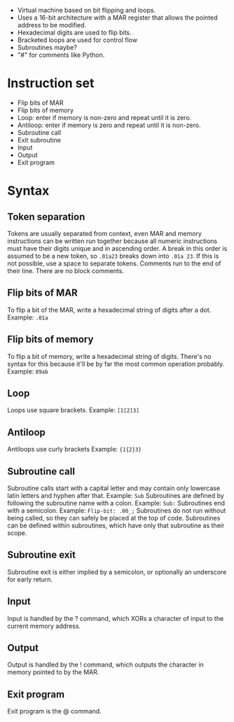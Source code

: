 * Virtual machine based on bit flipping and loops.
* Uses a 16-bit architecture with a MAR register that allows the pointed address to be modified.
* Hexadecimal digits are used to flip bits.
* Bracketed loops are used for control flow
* Subroutines maybe?
* "#" for comments like Python.
# Instruction set
* Flip bits of MAR
* Flip bits of memory
* Loop: enter if memory is non-zero and repeat until it is zero.
* Antiloop: enter if memory is zero and repeat until it is non-zero.
* Subroutine call
* Exit subroutine
* Input
* Output
* Exit program
# Syntax
## Token separation
Tokens are usually separated from context, even MAR and memory instructions can be written run together because all numeric instructions must have their digits unique and in ascending order. A break in this order is assumed to be a new token, so `.01a23` breaks down into `.01a 23`. If this is not possible, use a space to separate tokens.
Comments run to the end of their line. There are no block comments.
## Flip bits of MAR
To flip a bit of the MAR, write a hexadecimal string of digits after a dot.
Example: `.01a`
## Flip bits of memory
To flip a bit of memory, write a hexadecimal string of digits. There's no syntax for this because it'll be by far the most common operation probably.
Example: `89ab`
## Loop
Loops use square brackets.
Example: `[1[2]3]`
## Antiloop
Antiloops use curly brackets
Example: `{1{2}3}`
## Subroutine call
Subroutine calls start with a capital letter and may contain only lowercase latin letters and hyphen after that.
Example: `Sub`
Subroutines are defined by following the subroutine name with a colon.
Example: `Sub:`
Subroutines end with a semicolon.
Example: `Flip-bit: .00_;`
Subroutines do not run without being called, so they can safely be placed at the top of code. Subroutines can be defined within subroutines, which have only that subroutine as their scope.
## Subroutine exit
Subroutine exit is either implied by a semicolon, or optionally an underscore for early return.
## Input
Input is handled by the ? command, which XORs a character of input to the current memory address.
## Output
Output is handled by the ! command, which outputs the character in memory pointed to by the MAR.
## Exit program
Exit program is the @ command.
